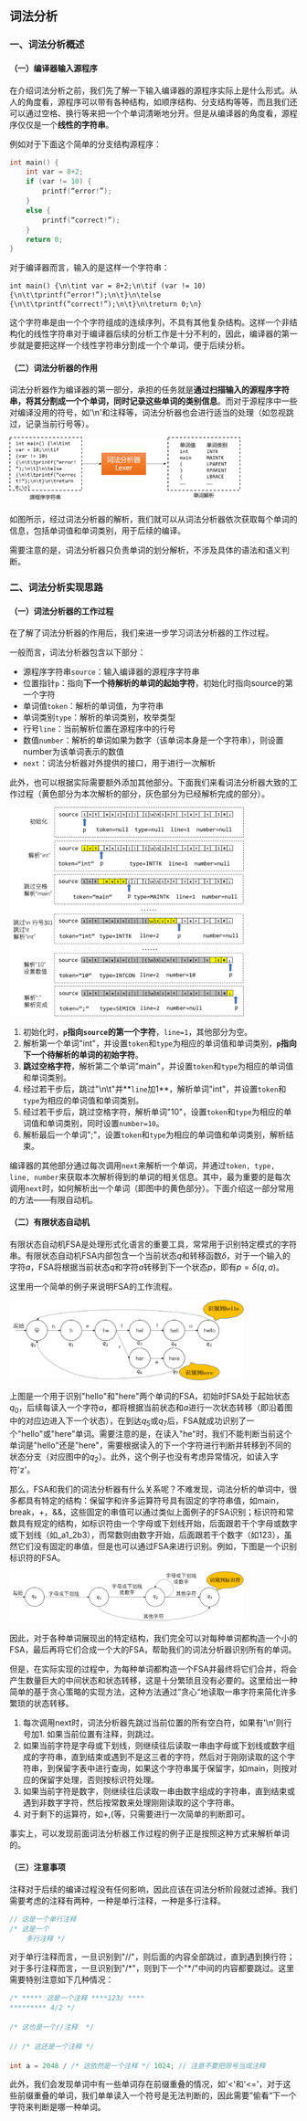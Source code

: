 ## 词法分析

### 一、词法分析概述

#### （一）编译器输入源程序

在介绍词法分析之前，我们先了解一下输入编译器的源程序实际上是什么形式。从人的角度看，源程序可以带有各种结构，如顺序结构、分支结构等等，而且我们还可以通过空格、换行等来把一个个单词清晰地分开。但是从编译器的角度看，源程序仅仅是一个**线性的字符串**。

例如对于下面这个简单的分支结构源程序：

```c
int main() {
	int var = 8+2;
	if (var != 10) {
		printf(“error!”);
	}
	else {
		printf(“correct!”);
	}
	return 0;
}
```

对于编译器而言，输入的是这样一个字符串：

```
int main() {\n\tint var = 8+2;\n\tif (var != 10) {\n\t\tprintf(“error!”);\n\t}\n\telse {\n\t\tprintf(“correct!”);\n\t}\n\treturn 0;\n}
```

这个字符串是由一个个字符组成的连续序列，不具有其他复杂结构。这样一个非结构化的线性字符串对于编译器后续的分析工作是十分不利的，因此，编译器的第一步就是要把这样一个线性字符串分割成一个个单词，便于后续分析。

#### （二）词法分析器的作用

词法分析器作为编译器的第一部分，承担的任务就是**通过扫描输入的源程序字符串，将其分割成一个个单词，同时记录这些单词的类别信息**。而对于源程序中一些对编译没用的符号，如'\n'和注释等，词法分析器也会进行适当的处理（如忽视跳过，记录当前行号等）。

<img src=".\figure\lexer_1.png" alt="lexer_1" style="zoom:40%;" />

如图所示，经过词法分析器的解析，我们就可以从词法分析器依次获取每个单词的信息，包括单词值和单词类别，用于后续的编译。

需要注意的是，词法分析器只负责单词的划分解析，不涉及具体的语法和语义判断。

### 二、词法分析实现思路

#### （一）词法分析器的工作过程

在了解了词法分析器的作用后，我们来进一步学习词法分析器的工作过程。

一般而言，词法分析器包含以下部分：

- 源程序字符串`source`：输入编译器的源程序字符串
- 位置指针`p`：指向**下一个待解析的单词的起始字符**，初始化时指向source的第一个字符
- 单词值`token`：解析的单词值，为字符串
- 单词类别`type`：解析的单词类别，枚举类型
- 行号`line`：当前解析位置在源程序中的行号
- 数值`number`：解析的单词如果为数字（该单词本身是一个字符串），则设置number为该单词表示的数值
- `next`：词法分析器对外提供的接口，用于进行一次解析

此外，也可以根据实际需要额外添加其他部分。下面我们来看词法分析器大致的工作过程（黄色部分为本次解析的部分，灰色部分为已经解析完成的部分）。



<img src=".\figure\lexer_2.png" alt="lexer_2" style="zoom:40%;" />

1. 初始化时，**`p`指向`source`的第一个字符**，`line=1`，其他部分为空。
2. 解析第一个单词"int"，并设置`token`和`type`为相应的单词值和单词类别，**`p`指向下一个待解析的单词的初始字符**。
3. **跳过空格字符**，解析第二个单词"main"，并设置`token`和`type`为相应的单词值和单词类别。
4. 经过若干步后，跳过"\\n\\t"并**`line`加1**，解析单词"int"，并设置`token`和`type`为相应的单词值和单词类别。
5. 经过若干步后，跳过空格字符，解析单词"10"，设置`token`和`type`为相应的单词值和单词类别，同时设置`number=10`。
6. 解析最后一个单词";"，设置`token`和`type`为相应的单词值和单词类别，解析结束。

编译器的其他部分通过每次调用`next`来解析一个单词，并通过`token, type, line, number`来获取本次解析得到的单词的相关信息。其中，最为重要的是每次调用`next`时，如何解析出一个单词（即图中的黄色部分）。下面介绍这一部分常用的方法——有限自动机。

#### （二）有限状态自动机

有限状态自动机FSA是处理形式化语言的重要工具，常常用于识别特定模式的字符串。有限状态自动机FSA内部包含一个当前状态$q$和转移函数$δ$，对于一个输入的字符$a$，FSA将根据当前状态$q$和字符$a$转移到下一个状态$p$，即有$p=δ(q,a)$。

这里用一个简单的例子来说明FSA的工作流程。

<img src=".\figure\lexer_3.png" alt="lexer_3" style="zoom:40%;" />

上图是一个用于识别"hello"和"here"两个单词的FSA，初始时FSA处于起始状态$q_0$，后续每读入一个字符$a$，都将根据当前状态和$a$进行一次状态转移（即沿着图中的对应边进入下一个状态），在到达$q_5$或$q_7$后，FSA就成功识别了一个"hello"或"here"单词。需要注意的是，在读入"he"时，我们不能判断当前这个单词是"hello"还是"here"，需要根据读入的下一个字符进行判断并转移到不同的状态分支（对应图中的$q_2$）。此外，这个例子也没有考虑异常情况，如读入字符'z'。

那么，FSA和我们的词法分析器有什么关系呢？不难发现，词法分析的单词中，很多都具有特定的结构：保留字和许多运算符号具有固定的字符串值，如main，break，+，&&，这些固定的串值可以通过类似上面例子的FSA识别；标识符和常数具有规定的结构，如标识符由一个字母或下划线开始，后面跟若干个字母或数字或下划线（如_a1_2b3），而常数则由数字开始，后面跟若干个数字（如123），虽然它们没有固定的串值，但是也可以通过FSA来进行识别。例如，下图是一个识别标识符的FSA。

<img src=".\figure\lexer_4.png" alt="lexer_4" style="zoom:40%;" />

因此，对于各种单词展现出的特定结构，我们完全可以对每种单词都构造一个小的FSA，最后再将它们合成一个大的FSA，帮助我们的词法分析器识别所有的单词。

但是，在实际实现的过程中，为每种单词都构造一个FSA并最终将它们合并，将会产生数量巨大的中间状态和状态转移，这是十分繁琐且没有必要的。这里给出一种简单的基于贪心策略的实现方法，这种方法通过”贪心“地读取一串字符来简化许多繁琐的状态转移。

1. 每次调用next时，词法分析器先跳过当前位置的所有空白符，如果有'\n'则行号加1. 如果当前位置有注释，则跳过。
2. 如果当前字符是字母或下划线，则继续往后读取一串由字母或下划线或数字组成的字符串，直到结束或遇到不是这三者的字符，然后对于刚刚读取的这个字符串，到保留字表中进行查询，如果这个字符串属于保留字，如main，则按对应的保留字处理，否则按标识符处理。
3. 如果当前字符是数字，则继续往后读取一串由数字组成的字符串，直到结束或遇到非数字字符，然后按常数来处理刚刚读取的这个字符串。
4. 对于剩下的运算符，如+,(等，只需要进行一次简单的判断即可。

事实上，可以发现前面词法分析器工作过程的例子正是按照这种方式来解析单词的。

#### （三）注意事项

注释对于后续的编译过程没有任何影响，因此应该在词法分析阶段就过滤掉。我们需要考虑的注释有两种，一种是单行注释，一种是多行注释。

```c
// 这是一个单行注释
/* 这是一个
	多行注释 */
```

对于单行注释而言，一旦识别到"//"，则后面的内容全部跳过，直到遇到换行符；对于多行注释而言，一旦识别到"/\*"，则到下一个"\*/"中间的内容都要跳过。这里需要特别注意如下几种情况：

```c
/* ***** 这是一个注释 ****123/ **** 
********* 4/2 */

/* 这也是一个//注释  */

// /* 这还是一个注释 */ 

int a = 2048 / /* 这依然是一个注释 */ 1024; // 注意不要把除号当成注释
```

此外，我们会发现单词中有一些单词存在前缀重叠的情况，如'<'和'<='，对于这些前缀重叠的单词，我们单单读入一个符号是无法判断的，因此需要”偷看“下一个字符来判断是哪一种单词。
